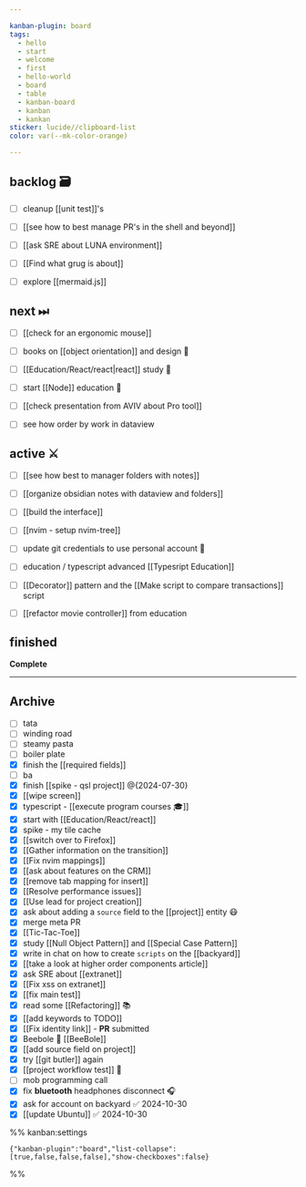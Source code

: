 ```yaml
---

kanban-plugin: board
tags:
  - hello
  - start
  - welcome
  - first
  - hello-world
  - board
  - table
  - kanban-board
  - kanban
  - kankan
sticker: lucide//clipboard-list
color: var(--mk-color-orange)

---
```


## backlog 🗃

- [ ] cleanup [[unit test]]'s
- [ ] [[see how to best manage PR's in the shell and beyond]]
- [ ] [[ask SRE about LUNA environment]]
- [ ] [[Find what grug is about]]
- [ ] explore [[mermaid.js]]


## next ⏭

- [ ] [[check for an ergonomic mouse]]
- [ ] books on [[object orientation]] and design 📘
- [ ] [[Education/React/react|react]] study 🎒
- [ ] start [[Node]] education 🏫
- [ ] [[check presentation from AVIV about Pro tool]]
- [ ] see how order by work in dataview


## active ⚔

- [ ] [[see how best to manager folders with notes]]
- [ ] [[organize obsidian notes with dataview and folders]]
- [ ] [[build the interface]]
- [ ] [[nvim - setup nvim-tree]]
- [ ] update git credentials to use personal account 🐙
- [ ] education / typescript advanced [[Typesript Education]]
- [ ] [[Decorator]] pattern and the [[Make script to compare transactions]] script
- [ ] [[refactor movie controller]] from education


## finished

**Complete**


***

## Archive

- [ ] tata
- [ ] winding road
- [ ] steamy pasta
- [ ] boiler plate
- [x] finish the [[required fields]]
- [ ] ba
- [x] finish [[spike - qsl project]] @{2024-07-30}
- [x] [[wipe screen]]
- [x] typescript - [[execute program courses 🎓]]
- [x] start with [[Education/React/react]]
- [x] spike - my tile cache
- [x] [[switch over to Firefox]]
- [x] [[Gather information on the transition]]
- [x] [[Fix nvim mappings]]
- [x] [[ask about features on the CRM]]
- [x] [[remove tab mapping for insert]]
- [x] [[Resolve performance issues]]
- [x] [[Use lead for project creation]]
- [x] ask about adding a `source` field to the [[project]] entity 😷
- [x] merge meta PR
- [x] [[Tic-Tac-Toe]]
- [x] study [[Null Object Pattern]] and [[Special Case Pattern]]
- [x] write in chat on how to create `scripts` on the [[backyard]]
- [x] [[take a look at higher order components article]]
- [x] ask SRE about [[extranet]]
- [x] [[Fix xss on extranet]]
- [x] [[fix main test]]
- [x] read some [[Refactoring]] 📚
- [x] [[add keywords to TODO]]
- [x] [[Fix identity link]] - **PR** submitted
- [x] Beebole 🐝 [[BeeBole]]
- [x] [[add source field on project]]
- [x] try [[git butler]] again
- [x] [[project workflow test]] 🧪
- [ ] mob programming call
- [x] fix **bluetooth** headphones disconnect 🎧
- [x] ask for account on backyard ✅ 2024-10-30
- [x] [[update Ubuntu]] ✅ 2024-10-30

%% kanban:settings
```
{"kanban-plugin":"board","list-collapse":[true,false,false,false],"show-checkboxes":false}
```
%%